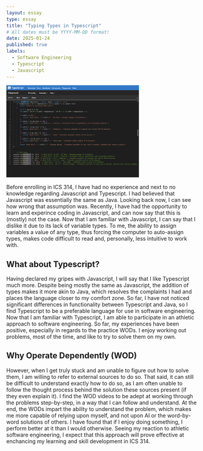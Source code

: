 ```yaml
---
layout: essay
type: essay
title: "Typing Types in Typescript"
# All dates must be YYYY-MM-DD format!
date: 2025-01-24
published: true
labels:
  - Software Engineering
  - Typescript
  - Javascript
---
```


<img width="350px" class="rounded float-start pe-4" src="../img/typescript/typescript.png">

Before enrolling in ICS 314, I have had no experience and next to no knowledge regarding Javascript and Typescript. I had believed that Javascript was essentially the same as Java. Looking back now, I can see how wrong that assumption was.
Recently, I have had the opportunity to learn and experince coding in Javascript, and can now say that this is (mostly) not the case. Now that I am familiar with Javascript, I can say that I dislike it due to its lack of variable types. To me, the ability to assign variables a value of any type, thus forcing the computer to auto-assign types, makes code difficult to read and, personally, less intuitive to work with.
## What about Typescript?
Having declared my gripes with Javascript, I will say that I like Typescript much more. Despite being mostly the same as Javascript, the addition of types makes it more akin to Java, which resolves the complaints I had and places the language closer to my comfort zone. So far, I have not noticed significant differences in functionality between Typescript and Java, so I find Typescript to be a preferable language for use in software engineering.
Now that I am familiar with Typescript, I am able to participate in an athletic approach to software engineering. So far, my experiences have been positive, especially in regards to the practice WODs. I enjoy working out problems, most of the time, and like to try to solve them on my own. 
## Why Operate Dependently (WOD)
However, when I get truly stuck and am unable to figure out how to solve them, I am willing to refer to external sources to do so. That said, it can still be difficult to understand exactly how to do so, as I am often unable to follow the thought process behind the solution these sources present (if they even explain it). I find the WOD videos to be adept at working through the problems step-by-step, in a way that I can follow and understand. At the end, the WODs impart the ability to understand the problem, which makes me more capable of relying upon myself, and not upon AI or the word-by-word solutions of others.
I have found that if I enjoy doing something, I perform better at it than I would otherwise. Seeing my reaction to athletic software engineering, I expect that this approach will prove effective at enchancing my learning and skill development in ICS 314.

